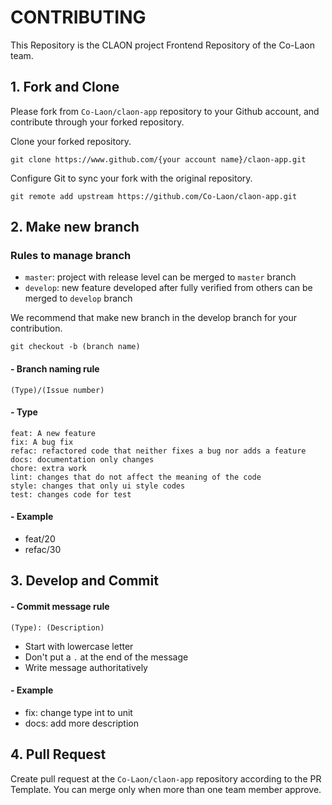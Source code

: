 # CONTRIBUTING

This Repository is the CLAON project Frontend Repository of the Co-Laon team.

## 1. Fork and Clone

Please fork from `Co-Laon/claon-app` repository to your Github account, and
contribute through your forked repository.

Clone your forked repository.

```shell
git clone https://www.github.com/{your account name}/claon-app.git
```

Configure Git to sync your fork with the original repository.

```shell
git remote add upstream https://github.com/Co-Laon/claon-app.git
```

## 2. Make new branch

### Rules to manage branch

- `master`: project with release level can be merged to `master` branch
- `develop`: new feature developed after fully verified from others can be
  merged to `develop` branch

We recommend that make new branch in the develop branch for your contribution.

```shell
git checkout -b (branch name)
```

#### - Branch naming rule

```
(Type)/(Issue number)
```

#### - Type

```
feat: A new feature
fix: A bug fix
refac: refactored code that neither fixes a bug nor adds a feature
docs: documentation only changes
chore: extra work
lint: changes that do not affect the meaning of the code
style: changes that only ui style codes
test: changes code for test
```

#### - Example

- feat/20
- refac/30

## 3. Develop and Commit

#### - Commit message rule

```
(Type): (Description)
```

- Start with lowercase letter
- Don't put a `.` at the end of the message
- Write message authoritatively

#### - Example

- fix: change type int to unit
- docs: add more description

## 4. Pull Request

Create pull request at the `Co-Laon/claon-app` repository according to the PR
Template. You can merge only when more than one team member approve.
